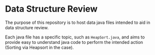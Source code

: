 # Data Structure Review

The purpose of this repository is to host data java files intended to aid in data structure review.

Each java file has a specific topic, such as `HeapSort.java`, and aims to provide easy to understand java code to perform the
intended action (Sorting via Heapsort in the case).
